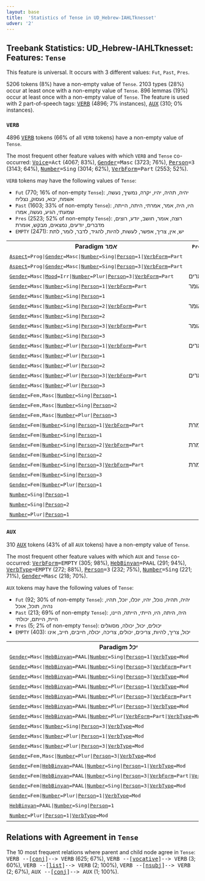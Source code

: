 ```yaml
---
layout: base
title:  'Statistics of Tense in UD_Hebrew-IAHLTknesset'
udver: '2'
---
```


## Treebank Statistics: UD_Hebrew-IAHLTknesset: Features: `Tense`

This feature is universal.
It occurs with 3 different values: `Fut`, `Past`, `Pres`.

5206 tokens (8%) have a non-empty value of `Tense`.
2103 types (28%) occur at least once with a non-empty value of `Tense`.
896 lemmas (19%) occur at least once with a non-empty value of `Tense`.
The feature is used with 2 part-of-speech tags: <tt><a href="he_iahltknesset-pos-VERB.html">VERB</a></tt> (4896; 7% instances), <tt><a href="he_iahltknesset-pos-AUX.html">AUX</a></tt> (310; 0% instances).

### `VERB`

4896 <tt><a href="he_iahltknesset-pos-VERB.html">VERB</a></tt> tokens (66% of all `VERB` tokens) have a non-empty value of `Tense`.

The most frequent other feature values with which `VERB` and `Tense` co-occurred: <tt><a href="he_iahltknesset-feat-Voice.html">Voice</a></tt><tt>=Act</tt> (4067; 83%), <tt><a href="he_iahltknesset-feat-Gender.html">Gender</a></tt><tt>=Masc</tt> (3723; 76%), <tt><a href="he_iahltknesset-feat-Person.html">Person</a></tt><tt>=3</tt> (3143; 64%), <tt><a href="he_iahltknesset-feat-Number.html">Number</a></tt><tt>=Sing</tt> (3014; 62%), <tt><a href="he_iahltknesset-feat-VerbForm.html">VerbForm</a></tt><tt>=Part</tt> (2553; 52%).

`VERB` tokens may have the following values of `Tense`:

* `Fut` (770; 16% of non-empty `Tense`): יהיה, תהיה, יהיו, יקרה, נמשיך, נעשה, אשמח, יבוא, נעסוק, נצליח
* `Past` (1603; 33% of non-empty `Tense`): היו, היה, אמר, אמרתי, היתה, הייתה, שמעתי, הגיע, נעשה, אמרו
* `Pres` (2523; 52% of non-empty `Tense`): רוצה, אומר, חושב, יודע, רוצים, מדברים, יודעים, נמצאים, מבקש, אומרת
* `EMPTY` (2471): יש, אין, צריך, אפשר, לעשות, להיות, להגיד, לדבר, לומר, לתת

<table>
  <tr><th>Paradigm <i>אמר</i></th><th><tt>Pres</tt></th><th><tt>Fut</tt></th><th><tt>Past</tt></th></tr>
  <tr><td><tt><tt><a href="he_iahltknesset-feat-Aspect.html">Aspect</a></tt><tt>=Prog</tt>|<tt><a href="he_iahltknesset-feat-Gender.html">Gender</a></tt><tt>=Masc</tt>|<tt><a href="he_iahltknesset-feat-Number.html">Number</a></tt><tt>=Sing</tt>|<tt><a href="he_iahltknesset-feat-Person.html">Person</a></tt><tt>=1</tt>|<tt><a href="he_iahltknesset-feat-VerbForm.html">VerbForm</a></tt><tt>=Part</tt></tt></td><td></td><td></td><td>אומר</td></tr>
  <tr><td><tt><tt><a href="he_iahltknesset-feat-Aspect.html">Aspect</a></tt><tt>=Prog</tt>|<tt><a href="he_iahltknesset-feat-Gender.html">Gender</a></tt><tt>=Masc</tt>|<tt><a href="he_iahltknesset-feat-Number.html">Number</a></tt><tt>=Sing</tt>|<tt><a href="he_iahltknesset-feat-Person.html">Person</a></tt><tt>=3</tt>|<tt><a href="he_iahltknesset-feat-VerbForm.html">VerbForm</a></tt><tt>=Part</tt></tt></td><td></td><td></td><td>אומר</td></tr>
  <tr><td><tt><tt><a href="he_iahltknesset-feat-Gender.html">Gender</a></tt><tt>=Masc</tt>|<tt><a href="he_iahltknesset-feat-Mood.html">Mood</a></tt><tt>=Irr</tt>|<tt><a href="he_iahltknesset-feat-Number.html">Number</a></tt><tt>=Plur</tt>|<tt><a href="he_iahltknesset-feat-Person.html">Person</a></tt><tt>=3</tt>|<tt><a href="he_iahltknesset-feat-VerbForm.html">VerbForm</a></tt><tt>=Part</tt></tt></td><td>אומרים</td><td></td><td></td></tr>
  <tr><td><tt><tt><a href="he_iahltknesset-feat-Gender.html">Gender</a></tt><tt>=Masc</tt>|<tt><a href="he_iahltknesset-feat-Number.html">Number</a></tt><tt>=Sing</tt>|<tt><a href="he_iahltknesset-feat-Person.html">Person</a></tt><tt>=1</tt>|<tt><a href="he_iahltknesset-feat-VerbForm.html">VerbForm</a></tt><tt>=Part</tt></tt></td><td>אומר</td><td></td><td></td></tr>
  <tr><td><tt><tt><a href="he_iahltknesset-feat-Gender.html">Gender</a></tt><tt>=Masc</tt>|<tt><a href="he_iahltknesset-feat-Number.html">Number</a></tt><tt>=Sing</tt>|<tt><a href="he_iahltknesset-feat-Person.html">Person</a></tt><tt>=1</tt></tt></td><td></td><td>אומר</td><td>אמרתי</td></tr>
  <tr><td><tt><tt><a href="he_iahltknesset-feat-Gender.html">Gender</a></tt><tt>=Masc</tt>|<tt><a href="he_iahltknesset-feat-Number.html">Number</a></tt><tt>=Sing</tt>|<tt><a href="he_iahltknesset-feat-Person.html">Person</a></tt><tt>=2</tt>|<tt><a href="he_iahltknesset-feat-VerbForm.html">VerbForm</a></tt><tt>=Part</tt></tt></td><td>אומר</td><td></td><td></td></tr>
  <tr><td><tt><tt><a href="he_iahltknesset-feat-Gender.html">Gender</a></tt><tt>=Masc</tt>|<tt><a href="he_iahltknesset-feat-Number.html">Number</a></tt><tt>=Sing</tt>|<tt><a href="he_iahltknesset-feat-Person.html">Person</a></tt><tt>=2</tt></tt></td><td></td><td>תאמר</td><td>אמרת</td></tr>
  <tr><td><tt><tt><a href="he_iahltknesset-feat-Gender.html">Gender</a></tt><tt>=Masc</tt>|<tt><a href="he_iahltknesset-feat-Number.html">Number</a></tt><tt>=Sing</tt>|<tt><a href="he_iahltknesset-feat-Person.html">Person</a></tt><tt>=3</tt>|<tt><a href="he_iahltknesset-feat-VerbForm.html">VerbForm</a></tt><tt>=Part</tt></tt></td><td>אומר</td><td></td><td></td></tr>
  <tr><td><tt><tt><a href="he_iahltknesset-feat-Gender.html">Gender</a></tt><tt>=Masc</tt>|<tt><a href="he_iahltknesset-feat-Number.html">Number</a></tt><tt>=Sing</tt>|<tt><a href="he_iahltknesset-feat-Person.html">Person</a></tt><tt>=3</tt></tt></td><td></td><td>נאמר</td><td>אמר</td></tr>
  <tr><td><tt><tt><a href="he_iahltknesset-feat-Gender.html">Gender</a></tt><tt>=Masc</tt>|<tt><a href="he_iahltknesset-feat-Number.html">Number</a></tt><tt>=Plur</tt>|<tt><a href="he_iahltknesset-feat-Person.html">Person</a></tt><tt>=1</tt>|<tt><a href="he_iahltknesset-feat-VerbForm.html">VerbForm</a></tt><tt>=Part</tt></tt></td><td>אומרים</td><td></td><td></td></tr>
  <tr><td><tt><tt><a href="he_iahltknesset-feat-Gender.html">Gender</a></tt><tt>=Masc</tt>|<tt><a href="he_iahltknesset-feat-Number.html">Number</a></tt><tt>=Plur</tt>|<tt><a href="he_iahltknesset-feat-Person.html">Person</a></tt><tt>=1</tt></tt></td><td></td><td></td><td>אמרנו</td></tr>
  <tr><td><tt><tt><a href="he_iahltknesset-feat-Gender.html">Gender</a></tt><tt>=Masc</tt>|<tt><a href="he_iahltknesset-feat-Number.html">Number</a></tt><tt>=Plur</tt>|<tt><a href="he_iahltknesset-feat-Person.html">Person</a></tt><tt>=2</tt></tt></td><td></td><td></td><td>אמרתם</td></tr>
  <tr><td><tt><tt><a href="he_iahltknesset-feat-Gender.html">Gender</a></tt><tt>=Masc</tt>|<tt><a href="he_iahltknesset-feat-Number.html">Number</a></tt><tt>=Plur</tt>|<tt><a href="he_iahltknesset-feat-Person.html">Person</a></tt><tt>=3</tt>|<tt><a href="he_iahltknesset-feat-VerbForm.html">VerbForm</a></tt><tt>=Part</tt></tt></td><td>אומרים</td><td></td><td></td></tr>
  <tr><td><tt><tt><a href="he_iahltknesset-feat-Gender.html">Gender</a></tt><tt>=Masc</tt>|<tt><a href="he_iahltknesset-feat-Number.html">Number</a></tt><tt>=Plur</tt>|<tt><a href="he_iahltknesset-feat-Person.html">Person</a></tt><tt>=3</tt></tt></td><td></td><td></td><td>אמרו</td></tr>
  <tr><td><tt><tt><a href="he_iahltknesset-feat-Gender.html">Gender</a></tt><tt>=Fem,Masc</tt>|<tt><a href="he_iahltknesset-feat-Number.html">Number</a></tt><tt>=Sing</tt>|<tt><a href="he_iahltknesset-feat-Person.html">Person</a></tt><tt>=1</tt></tt></td><td></td><td></td><td>אמרתי</td></tr>
  <tr><td><tt><tt><a href="he_iahltknesset-feat-Gender.html">Gender</a></tt><tt>=Fem,Masc</tt>|<tt><a href="he_iahltknesset-feat-Number.html">Number</a></tt><tt>=Sing</tt>|<tt><a href="he_iahltknesset-feat-Person.html">Person</a></tt><tt>=2</tt></tt></td><td></td><td></td><td>אמרת</td></tr>
  <tr><td><tt><tt><a href="he_iahltknesset-feat-Gender.html">Gender</a></tt><tt>=Fem,Masc</tt>|<tt><a href="he_iahltknesset-feat-Number.html">Number</a></tt><tt>=Plur</tt>|<tt><a href="he_iahltknesset-feat-Person.html">Person</a></tt><tt>=3</tt></tt></td><td></td><td></td><td>אמרו</td></tr>
  <tr><td><tt><tt><a href="he_iahltknesset-feat-Gender.html">Gender</a></tt><tt>=Fem</tt>|<tt><a href="he_iahltknesset-feat-Number.html">Number</a></tt><tt>=Sing</tt>|<tt><a href="he_iahltknesset-feat-Person.html">Person</a></tt><tt>=1</tt>|<tt><a href="he_iahltknesset-feat-VerbForm.html">VerbForm</a></tt><tt>=Part</tt></tt></td><td>אומרת</td><td>אומר</td><td></td></tr>
  <tr><td><tt><tt><a href="he_iahltknesset-feat-Gender.html">Gender</a></tt><tt>=Fem</tt>|<tt><a href="he_iahltknesset-feat-Number.html">Number</a></tt><tt>=Sing</tt>|<tt><a href="he_iahltknesset-feat-Person.html">Person</a></tt><tt>=1</tt></tt></td><td></td><td></td><td>אמרתי</td></tr>
  <tr><td><tt><tt><a href="he_iahltknesset-feat-Gender.html">Gender</a></tt><tt>=Fem</tt>|<tt><a href="he_iahltknesset-feat-Number.html">Number</a></tt><tt>=Sing</tt>|<tt><a href="he_iahltknesset-feat-Person.html">Person</a></tt><tt>=2</tt>|<tt><a href="he_iahltknesset-feat-VerbForm.html">VerbForm</a></tt><tt>=Part</tt></tt></td><td>אומרת</td><td></td><td></td></tr>
  <tr><td><tt><tt><a href="he_iahltknesset-feat-Gender.html">Gender</a></tt><tt>=Fem</tt>|<tt><a href="he_iahltknesset-feat-Number.html">Number</a></tt><tt>=Sing</tt>|<tt><a href="he_iahltknesset-feat-Person.html">Person</a></tt><tt>=2</tt></tt></td><td></td><td></td><td>אמרת</td></tr>
  <tr><td><tt><tt><a href="he_iahltknesset-feat-Gender.html">Gender</a></tt><tt>=Fem</tt>|<tt><a href="he_iahltknesset-feat-Number.html">Number</a></tt><tt>=Sing</tt>|<tt><a href="he_iahltknesset-feat-Person.html">Person</a></tt><tt>=3</tt>|<tt><a href="he_iahltknesset-feat-VerbForm.html">VerbForm</a></tt><tt>=Part</tt></tt></td><td>אומרת</td><td></td><td></td></tr>
  <tr><td><tt><tt><a href="he_iahltknesset-feat-Gender.html">Gender</a></tt><tt>=Fem</tt>|<tt><a href="he_iahltknesset-feat-Number.html">Number</a></tt><tt>=Sing</tt>|<tt><a href="he_iahltknesset-feat-Person.html">Person</a></tt><tt>=3</tt></tt></td><td></td><td></td><td>אמרה</td></tr>
  <tr><td><tt><tt><a href="he_iahltknesset-feat-Gender.html">Gender</a></tt><tt>=Fem</tt>|<tt><a href="he_iahltknesset-feat-Number.html">Number</a></tt><tt>=Plur</tt>|<tt><a href="he_iahltknesset-feat-Person.html">Person</a></tt><tt>=1</tt></tt></td><td></td><td></td><td>אמרנו</td></tr>
  <tr><td><tt><tt><a href="he_iahltknesset-feat-Number.html">Number</a></tt><tt>=Sing</tt>|<tt><a href="he_iahltknesset-feat-Person.html">Person</a></tt><tt>=1</tt></tt></td><td></td><td></td><td>אמרתי</td></tr>
  <tr><td><tt><tt><a href="he_iahltknesset-feat-Number.html">Number</a></tt><tt>=Sing</tt>|<tt><a href="he_iahltknesset-feat-Person.html">Person</a></tt><tt>=2</tt></tt></td><td></td><td></td><td>אמרת</td></tr>
  <tr><td><tt><tt><a href="he_iahltknesset-feat-Number.html">Number</a></tt><tt>=Plur</tt>|<tt><a href="he_iahltknesset-feat-Person.html">Person</a></tt><tt>=1</tt></tt></td><td></td><td>נאמר</td><td></td></tr>
</table>

### `AUX`

310 <tt><a href="he_iahltknesset-pos-AUX.html">AUX</a></tt> tokens (43% of all `AUX` tokens) have a non-empty value of `Tense`.

The most frequent other feature values with which `AUX` and `Tense` co-occurred: <tt><a href="he_iahltknesset-feat-VerbForm.html">VerbForm</a></tt><tt>=EMPTY</tt> (305; 98%), <tt><a href="he_iahltknesset-feat-HebBinyan.html">HebBinyan</a></tt><tt>=PAAL</tt> (291; 94%), <tt><a href="he_iahltknesset-feat-VerbType.html">VerbType</a></tt><tt>=EMPTY</tt> (272; 88%), <tt><a href="he_iahltknesset-feat-Person.html">Person</a></tt><tt>=3</tt> (232; 75%), <tt><a href="he_iahltknesset-feat-Number.html">Number</a></tt><tt>=Sing</tt> (221; 71%), <tt><a href="he_iahltknesset-feat-Gender.html">Gender</a></tt><tt>=Masc</tt> (218; 70%).

`AUX` tokens may have the following values of `Tense`:

* `Fut` (92; 30% of non-empty `Tense`): יהיה, תהיה, נוכל, יהיו, יוכלו, יוכל, תהיו, נהיה, תוכל, אוכל
* `Past` (213; 69% of non-empty `Tense`): היה, היתה, היו, הייתי, הייתה, היינו, היית, הייתם, יכולתי
* `Pres` (5; 2% of non-empty `Tense`): יכולים, יכול, יכולה, מסוגלים
* `EMPTY` (403): יכול, צריך, להיות, צריכים, יכולים, צריכה, יכולה, חייבים, חייב, אינו

<table>
  <tr><th>Paradigm <i>יכל</i></th><th><tt>Pres</tt></th><th><tt>Fut</tt></th><th><tt>Past</tt></th></tr>
  <tr><td><tt><tt><a href="he_iahltknesset-feat-Gender.html">Gender</a></tt><tt>=Masc</tt>|<tt><a href="he_iahltknesset-feat-HebBinyan.html">HebBinyan</a></tt><tt>=PAAL</tt>|<tt><a href="he_iahltknesset-feat-Number.html">Number</a></tt><tt>=Sing</tt>|<tt><a href="he_iahltknesset-feat-Person.html">Person</a></tt><tt>=1</tt>|<tt><a href="he_iahltknesset-feat-VerbType.html">VerbType</a></tt><tt>=Mod</tt></tt></td><td></td><td>אוכל</td><td>יכולתי</td></tr>
  <tr><td><tt><tt><a href="he_iahltknesset-feat-Gender.html">Gender</a></tt><tt>=Masc</tt>|<tt><a href="he_iahltknesset-feat-HebBinyan.html">HebBinyan</a></tt><tt>=PAAL</tt>|<tt><a href="he_iahltknesset-feat-Number.html">Number</a></tt><tt>=Sing</tt>|<tt><a href="he_iahltknesset-feat-Person.html">Person</a></tt><tt>=3</tt>|<tt><a href="he_iahltknesset-feat-VerbForm.html">VerbForm</a></tt><tt>=Part</tt></tt></td><td>יכול</td><td></td><td></td></tr>
  <tr><td><tt><tt><a href="he_iahltknesset-feat-Gender.html">Gender</a></tt><tt>=Masc</tt>|<tt><a href="he_iahltknesset-feat-HebBinyan.html">HebBinyan</a></tt><tt>=PAAL</tt>|<tt><a href="he_iahltknesset-feat-Number.html">Number</a></tt><tt>=Sing</tt>|<tt><a href="he_iahltknesset-feat-Person.html">Person</a></tt><tt>=3</tt>|<tt><a href="he_iahltknesset-feat-VerbType.html">VerbType</a></tt><tt>=Mod</tt></tt></td><td></td><td>יוכל</td><td></td></tr>
  <tr><td><tt><tt><a href="he_iahltknesset-feat-Gender.html">Gender</a></tt><tt>=Masc</tt>|<tt><a href="he_iahltknesset-feat-HebBinyan.html">HebBinyan</a></tt><tt>=PAAL</tt>|<tt><a href="he_iahltknesset-feat-Number.html">Number</a></tt><tt>=Plur</tt>|<tt><a href="he_iahltknesset-feat-Person.html">Person</a></tt><tt>=1</tt>|<tt><a href="he_iahltknesset-feat-VerbType.html">VerbType</a></tt><tt>=Mod</tt></tt></td><td></td><td>נוכל</td><td></td></tr>
  <tr><td><tt><tt><a href="he_iahltknesset-feat-Gender.html">Gender</a></tt><tt>=Masc</tt>|<tt><a href="he_iahltknesset-feat-HebBinyan.html">HebBinyan</a></tt><tt>=PAAL</tt>|<tt><a href="he_iahltknesset-feat-Number.html">Number</a></tt><tt>=Plur</tt>|<tt><a href="he_iahltknesset-feat-Person.html">Person</a></tt><tt>=3</tt>|<tt><a href="he_iahltknesset-feat-VerbForm.html">VerbForm</a></tt><tt>=Part</tt></tt></td><td>יכולים</td><td></td><td></td></tr>
  <tr><td><tt><tt><a href="he_iahltknesset-feat-Gender.html">Gender</a></tt><tt>=Masc</tt>|<tt><a href="he_iahltknesset-feat-HebBinyan.html">HebBinyan</a></tt><tt>=PAAL</tt>|<tt><a href="he_iahltknesset-feat-Number.html">Number</a></tt><tt>=Plur</tt>|<tt><a href="he_iahltknesset-feat-Person.html">Person</a></tt><tt>=3</tt>|<tt><a href="he_iahltknesset-feat-VerbType.html">VerbType</a></tt><tt>=Mod</tt></tt></td><td></td><td>יוכלו</td><td></td></tr>
  <tr><td><tt><tt><a href="he_iahltknesset-feat-Gender.html">Gender</a></tt><tt>=Masc</tt>|<tt><a href="he_iahltknesset-feat-HebBinyan.html">HebBinyan</a></tt><tt>=PAAL</tt>|<tt><a href="he_iahltknesset-feat-Number.html">Number</a></tt><tt>=Plur</tt>|<tt><a href="he_iahltknesset-feat-VerbForm.html">VerbForm</a></tt><tt>=Part</tt>|<tt><a href="he_iahltknesset-feat-VerbType.html">VerbType</a></tt><tt>=Mod</tt></tt></td><td>יכולים</td><td></td><td></td></tr>
  <tr><td><tt><tt><a href="he_iahltknesset-feat-Gender.html">Gender</a></tt><tt>=Masc</tt>|<tt><a href="he_iahltknesset-feat-Number.html">Number</a></tt><tt>=Sing</tt>|<tt><a href="he_iahltknesset-feat-Person.html">Person</a></tt><tt>=3</tt>|<tt><a href="he_iahltknesset-feat-VerbType.html">VerbType</a></tt><tt>=Mod</tt></tt></td><td></td><td>יוכל</td><td></td></tr>
  <tr><td><tt><tt><a href="he_iahltknesset-feat-Gender.html">Gender</a></tt><tt>=Masc</tt>|<tt><a href="he_iahltknesset-feat-Number.html">Number</a></tt><tt>=Plur</tt>|<tt><a href="he_iahltknesset-feat-Person.html">Person</a></tt><tt>=1</tt>|<tt><a href="he_iahltknesset-feat-VerbType.html">VerbType</a></tt><tt>=Mod</tt></tt></td><td></td><td>נוכל</td><td></td></tr>
  <tr><td><tt><tt><a href="he_iahltknesset-feat-Gender.html">Gender</a></tt><tt>=Masc</tt>|<tt><a href="he_iahltknesset-feat-Number.html">Number</a></tt><tt>=Plur</tt>|<tt><a href="he_iahltknesset-feat-Person.html">Person</a></tt><tt>=3</tt>|<tt><a href="he_iahltknesset-feat-VerbType.html">VerbType</a></tt><tt>=Mod</tt></tt></td><td></td><td>יוכלו</td><td></td></tr>
  <tr><td><tt><tt><a href="he_iahltknesset-feat-Gender.html">Gender</a></tt><tt>=Fem,Masc</tt>|<tt><a href="he_iahltknesset-feat-Number.html">Number</a></tt><tt>=Plur</tt>|<tt><a href="he_iahltknesset-feat-Person.html">Person</a></tt><tt>=3</tt>|<tt><a href="he_iahltknesset-feat-VerbType.html">VerbType</a></tt><tt>=Mod</tt></tt></td><td></td><td>יוכלו</td><td></td></tr>
  <tr><td><tt><tt><a href="he_iahltknesset-feat-Gender.html">Gender</a></tt><tt>=Fem</tt>|<tt><a href="he_iahltknesset-feat-HebBinyan.html">HebBinyan</a></tt><tt>=PAAL</tt>|<tt><a href="he_iahltknesset-feat-Number.html">Number</a></tt><tt>=Sing</tt>|<tt><a href="he_iahltknesset-feat-Person.html">Person</a></tt><tt>=1</tt>|<tt><a href="he_iahltknesset-feat-VerbType.html">VerbType</a></tt><tt>=Mod</tt></tt></td><td></td><td></td><td>יכולתי</td></tr>
  <tr><td><tt><tt><a href="he_iahltknesset-feat-Gender.html">Gender</a></tt><tt>=Fem</tt>|<tt><a href="he_iahltknesset-feat-HebBinyan.html">HebBinyan</a></tt><tt>=PAAL</tt>|<tt><a href="he_iahltknesset-feat-Number.html">Number</a></tt><tt>=Sing</tt>|<tt><a href="he_iahltknesset-feat-Person.html">Person</a></tt><tt>=3</tt>|<tt><a href="he_iahltknesset-feat-VerbForm.html">VerbForm</a></tt><tt>=Part</tt>|<tt><a href="he_iahltknesset-feat-VerbType.html">VerbType</a></tt><tt>=Mod</tt></tt></td><td>יכולה</td><td></td><td></td></tr>
  <tr><td><tt><tt><a href="he_iahltknesset-feat-Gender.html">Gender</a></tt><tt>=Fem</tt>|<tt><a href="he_iahltknesset-feat-HebBinyan.html">HebBinyan</a></tt><tt>=PAAL</tt>|<tt><a href="he_iahltknesset-feat-Number.html">Number</a></tt><tt>=Sing</tt>|<tt><a href="he_iahltknesset-feat-Person.html">Person</a></tt><tt>=3</tt>|<tt><a href="he_iahltknesset-feat-VerbType.html">VerbType</a></tt><tt>=Mod</tt></tt></td><td></td><td>תוכל</td><td></td></tr>
  <tr><td><tt><tt><a href="he_iahltknesset-feat-Gender.html">Gender</a></tt><tt>=Fem</tt>|<tt><a href="he_iahltknesset-feat-Number.html">Number</a></tt><tt>=Plur</tt>|<tt><a href="he_iahltknesset-feat-Person.html">Person</a></tt><tt>=1</tt>|<tt><a href="he_iahltknesset-feat-VerbType.html">VerbType</a></tt><tt>=Mod</tt></tt></td><td></td><td>נוכל</td><td></td></tr>
  <tr><td><tt><tt><a href="he_iahltknesset-feat-HebBinyan.html">HebBinyan</a></tt><tt>=PAAL</tt>|<tt><a href="he_iahltknesset-feat-Number.html">Number</a></tt><tt>=Sing</tt>|<tt><a href="he_iahltknesset-feat-Person.html">Person</a></tt><tt>=1</tt></tt></td><td></td><td></td><td>יכולתי</td></tr>
  <tr><td><tt><tt><a href="he_iahltknesset-feat-Number.html">Number</a></tt><tt>=Plur</tt>|<tt><a href="he_iahltknesset-feat-Person.html">Person</a></tt><tt>=1</tt>|<tt><a href="he_iahltknesset-feat-VerbType.html">VerbType</a></tt><tt>=Mod</tt></tt></td><td></td><td>נוכל</td><td></td></tr>
</table>

## Relations with Agreement in `Tense`

The 10 most frequent relations where parent and child node agree in `Tense`:
<tt>VERB --[<tt><a href="he_iahltknesset-dep-conj.html">conj</a></tt>]--> VERB</tt> (625; 67%),
<tt>VERB --[<tt><a href="he_iahltknesset-dep-vocative.html">vocative</a></tt>]--> VERB</tt> (3; 60%),
<tt>VERB --[<tt><a href="he_iahltknesset-dep-list.html">list</a></tt>]--> VERB</tt> (2; 100%),
<tt>VERB --[<tt><a href="he_iahltknesset-dep-nsubj.html">nsubj</a></tt>]--> VERB</tt> (2; 67%),
<tt>AUX --[<tt><a href="he_iahltknesset-dep-conj.html">conj</a></tt>]--> AUX</tt> (1; 100%).

